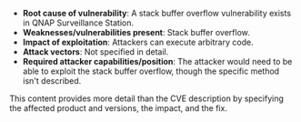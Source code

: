 - **Root cause of vulnerability**: A stack buffer overflow vulnerability exists in QNAP Surveillance Station.
- **Weaknesses/vulnerabilities present**: Stack buffer overflow.
- **Impact of exploitation**: Attackers can execute arbitrary code.
- **Attack vectors**: Not specified in detail.
- **Required attacker capabilities/position**: The attacker would need to be able to exploit the stack buffer overflow, though the specific method isn't described.

This content provides more detail than the CVE description by specifying the affected product and versions, the impact, and the fix.